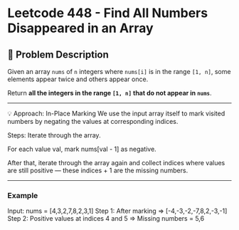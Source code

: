 # Leetcode 448 - Find All Numbers Disappeared in an Array

## 🧩 Problem Description

Given an array `nums` of `n` integers where `nums[i]` is in the range `[1, n]`, some elements appear twice and others appear once.

Return **all the integers in the range `[1, n]` that do not appear in `nums`**.

---
💡 Approach: In-Place Marking
We use the input array itself to mark visited numbers by negating the values at corresponding indices.

Steps:
Iterate through the array.

For each value val, mark nums[val - 1] as negative.

After that, iterate through the array again and collect indices where values are still positive — these indices + 1 are the missing numbers.

---

### Example

Input: nums = [4,3,2,7,8,2,3,1]
Step 1: After marking => [-4,-3,-2,-7,8,2,-3,-1]
Step 2: Positive values at indices 4 and 5 => Missing numbers = 5,6
